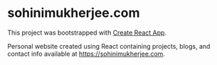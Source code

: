 # sohinimukherjee.com

This project was bootstrapped with [Create React App](https://github.com/facebook/create-react-app).

Personal website created using React containing projects, blogs, and contact info available at https://sohinimukherjee.com.
